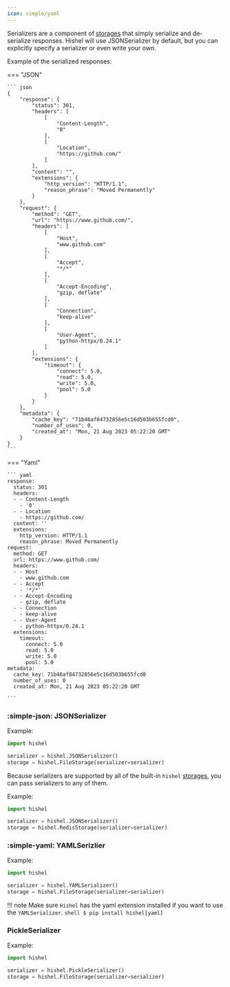 ```yaml
---
icon: simple/yaml
---
```


Serializers are a component of [storages](storages.md) that simply serialize and de-serialize responses.
Hishel will use JSONSerializer by default, but you can explicitly specify a serializer or even write your own.

Example of the serialized responses:

=== "JSON"

    ``` json
    {
        "response": {
            "status": 301,
            "headers": [
                [
                    "Content-Length",
                    "0"
                ],
                [
                    "Location",
                    "https://github.com/"
                ]
            ],
            "content": "",
            "extensions": {
                "http_version": "HTTP/1.1",
                "reason_phrase": "Moved Permanently"
            }
        },
        "request": {
            "method": "GET",
            "url": "https://www.github.com/",
            "headers": [
                [
                    "Host",
                    "www.github.com"
                ],
                [
                    "Accept",
                    "*/*"
                ],
                [
                    "Accept-Encoding",
                    "gzip, deflate"
                ],
                [
                    "Connection",
                    "keep-alive"
                ],
                [
                    "User-Agent",
                    "python-httpx/0.24.1"
                ]
            ],
            "extensions": {
                "timeout": {
                    "connect": 5.0,
                    "read": 5.0,
                    "write": 5.0,
                    "pool": 5.0
                }
            }
        },
        "metadata": {
            "cache_key": "71b46af84732856e5c16d503b655fcd0",
            "number_of_uses": 0,
            "created_at": "Mon, 21 Aug 2023 05:22:20 GMT"
        }
    }
    ```

=== "Yaml"

    ``` yaml
    response:
      status: 301
      headers:
      - - Content-Length
        - '0'
      - - Location
        - https://github.com/
      content: ''
      extensions:
        http_version: HTTP/1.1
        reason_phrase: Moved Permanently
    request:
      method: GET
      url: https://www.github.com/
      headers:
      - - Host
        - www.github.com
      - - Accept
        - '*/*'
      - - Accept-Encoding
        - gzip, deflate
      - - Connection
        - keep-alive
      - - User-Agent
        - python-httpx/0.24.1
      extensions:
        timeout:
          connect: 5.0
          read: 5.0
          write: 5.0
          pool: 5.0
    metadata:
      cache_key: 71b46af84732856e5c16d503b655fcd0
      number_of_uses: 0
      created_at: Mon, 21 Aug 2023 05:22:20 GMT

    ```


### :simple-json: JSONSerializer

Example:
```python
import hishel

serializer = hishel.JSONSerializer()
storage = hishel.FileStorage(serializer=serializer)
```

Because serializers are supported by all of the built-in `hishel` [storages](storages.md), you can pass serializers to any of them.

Example:
```python
import hishel

serializer = hishel.JSONSerializer()
storage = hishel.RedisStorage(serializer=serializer)
```

### :simple-yaml: YAMLSerizlier

Example:
```python
import hishel

serializer = hishel.YAMLSerializer()
storage = hishel.FileStorage(serializer=serializer)
```

!!! note
    Make sure `Hishel` has the yaml extension installed if you want to use the `YAMLSerializer`.
    ``` shell
    $ pip install hishel[yaml]
    ```

### PickleSerializer

Example:
```python
import hishel

serializer = hishel.PickleSerializer()
storage = hishel.FileStorage(serializer=serializer)
```

